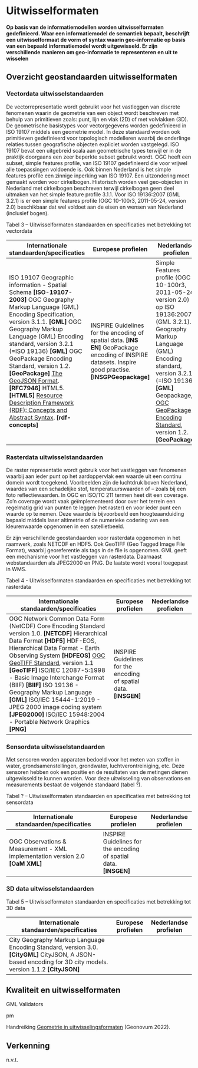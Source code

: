 # Uitwisselformaten

**Op basis van de informatiemodellen worden uitwisselformaten gedefinieerd. Waar
een informatiemodel de semantiek bepaalt, beschrijft een uitwisselformaat de
vorm of syntax waarin geo-informatie op basis van een bepaald informatiemodel
wordt uitgewisseld. Er zijn verschillende manieren om geo-informatie te
representeren en uit te wisselen**

## Overzicht geostandaarden uitwisselformaten

### Vectordata uitwisselstandaarden

De vectorrepresentatie wordt gebruikt voor het vastleggen van discrete fenomenen
waarin de geometrie van een object wordt beschreven met behulp van primitieven
zoals: punt, lijn en vlak (2D) of met volvlakken (3D). De geometrische
basistypes voor vectorgegevens worden gedefinieerd in ISO 19107 middels een
geometrie model. In deze standaard worden ook primitieven gedefinieerd voor
topologisch modelleren waarbij de onderlinge relaties tussen geografische
objecten expliciet worden vastgelegd. ISO 19107 bevat een uitgebreid scala aan
geometrische types terwijl er in de praktijk doorgaans een zeer beperkte subset
gebruikt wordt. OGC heeft een subset, simple features profile, van ISO 19107
gedefinieerd die voor vrijwel alle toepassingen voldoende is. Ook binnen
Nederland is het simple features profile een zinnige inperking van ISO 19107.
Een uitzondering moet gemaakt worden voor cirkelbogen. Historisch worden veel
geo-objecten in Nederland met cirkelbogen beschreven terwijl cirkelbogen geen
deel uitmaken van het simple feature profile 3.1.1. Voor ISO 19136:2007 (GML
3.2.1) is er een simple features profile (OGC 10-100r3, 2011-05-24, version 2.0)
beschikbaar dat wel voldoet aan de eisen en wensen van Nederland (inclusief
bogen).

Tabel 3 – Uitwisselformaten standaarden en specificaties met betrekking tot
vectordata

| **Internationale standaarden/specificaties**                                                                                                                                                                                                                                                                                                                                                                                                                                                                                                                 | **Europese profielen**                                                                                                                                    | **Nederlandse profielen**                                                                                                                                                                                                                                                                                                    |
|--------------------------------------------------------------------------------------------------------------------------------------------------------------------------------------------------------------------------------------------------------------------------------------------------------------------------------------------------------------------------------------------------------------------------------------------------------------------------------------------------------------------------------------------------------------|-----------------------------------------------------------------------------------------------------------------------------------------------------------|------------------------------------------------------------------------------------------------------------------------------------------------------------------------------------------------------------------------------------------------------------------------------------------------------------------------------|
| ISO 19107 Geographic information - Spatial Schema **[ISO-19107-2003]**  OGC Geography Markup Language (GML) Encoding Specification, version 3.1.1. **[GML]**  OGC Geography Markup Language (GML) Encoding standard, version 3.2.1 (=ISO 19136) **[GML]**  OGC GeoPackage Encoding Standard, version 1.2. **[GeoPackage]**  [The GeoJSON Format](https://www.rfc-editor.org/rfc/rfc7946). **[RFC7946]**  HTML5. **[HTML5]**  [Resource Description Framework (RDF): Concepts and Abstract Syntax](https://www.w3.org/TR/rdf-concepts/). **[rdf-concepts]**   | INSPIRE Guidelines for the encoding of spatial data. **[INS EN]**  GeoPackage encoding of INSPIRE datasets. Inspire good practise. **[INSGPGeopackage]**  | Simple Features profile (OGC 10-100r3, 2011-05-24, version 2.0) op ISO 19136:2007 (GML 3.2.1).   Geography Markup Language (GML) Encoding standard, version 3.2.1 (=ISO 19136) **[GML]**  Geopackage, [OGC GeoPackage Encoding Standard](http://www.opengeospatial.org/standards/geopackage), version 1.2. **[GeoPackage]**  |

### 

### Rasterdata uitwisselstandaarden

De raster representatie wordt gebruik voor het vastleggen van fenomenen waarbij
aan ieder punt op het aardoppervlak een waarde uit een continu domein wordt
toegekend. Voorbeelden zijn de luchtdruk boven Nederland, waardes van een
schadelijke stof, temperatuurswaarden of – zoals bij een foto reflectiewaarden.
In OGC en ISO/TC 211 termen heet dit een coverage. Zo’n coverage wordt vaak
geïmplementeerd door over het terrein een regelmatig grid van punten te leggen
(het raster) en voor ieder punt een waarde op te nemen. Deze waarde is
bijvoorbeeld een hoogteaanduiding bepaald middels laser altimetrie of de
numerieke codering van een kleurenwaarde opgenomen in een satellietbeeld.

Er zijn verschillende geostandaarden voor rasterdata opgenomen in het raamwerk,
zoals NETCDF en HDF5. Ook GeoTIFF (Geo Tagged Image File Format), waarbij
georeferentie als tags in de file is opgenomen. GML geeft een mechanisme voor
het vastleggen van rasterdata. Daarnaast webstandaarden als JPEG2000 en PNG. De
laatste wordt vooral toegepast in WMS.

Tabel 4 - Uitwisselformaten standaarden en specificaties met betrekking tot
rasterdata

| **Internationale standaarden/specificaties**                                                                                                                                                                                                                                                                                                                                                                                                                                                                                                                               | **Europese profielen**                                            | **Nederlandse profielen** |
|----------------------------------------------------------------------------------------------------------------------------------------------------------------------------------------------------------------------------------------------------------------------------------------------------------------------------------------------------------------------------------------------------------------------------------------------------------------------------------------------------------------------------------------------------------------------------|-------------------------------------------------------------------|---------------------------|
| OGC Network Common Data Form (NetCDF) Core Encoding Standard version 1.0. **[NETCDF]**  Hierarchical Data Format **[HDF5]**  HDF-EOS, Hierarchical Data Format - Earth Observing System **[HDFEOS]** [OGC GeoTIFF Standard](http://docs.opengeospatial.org/is/19-008r4/19-008r4.html), version 1.1 **[GeoTIFF]**  ISO/IEC 12087-5:1998 - Basic Image Interchange Format (BIIF) **[BIIF]**  ISO 19136 - Geography Markup Language **[GML]**  ISO/IEC 15444-1:2019 - JPEG 2000 image coding system **[JPEG2000]**  ISO/IEC 15948:2004 - Portable Network Graphics **[PNG]**  | INSPIRE Guidelines for the encoding of spatial data. **[INSGEN]** |                           |

### 

### Sensordata uitwisselstandaarden

Met sensoren worden apparaten bedoeld voor het meten van stoffen in water,
grondsamenstellingen, grondwater, luchtverontreiniging, etc. Deze sensoren
hebben ook een positie en de resultaten van de metingen dienen uitgewisseld te
kunnen worden. Voor deze uitwisseling van observations en measurements bestaat
de volgende standaard (tabel ?).

Tabel ? – Uitwisselformaten standaarden en specificaties met betrekking tot
sensordata

| **Internationale standaarden/specificaties**                                  | **Europese profielen**                                            | **Nederlandse profielen** |
|-------------------------------------------------------------------------------|-------------------------------------------------------------------|---------------------------|
| OGC Observations & Measurement - XML implementation version 2.0 **[OaM XML]** | INSPIRE Guidelines for the encoding of spatial data. **[INSGEN]** |                           |

### 3D data uitwisselstandaarden

Tabel 5 – Uitwisselformaten standaarden en specificaties met betrekking tot 3D
data

| **Internationale standaarden/specificaties**                                                                                                                      | **Europese profielen** | **Nederlandse profielen** |
|-------------------------------------------------------------------------------------------------------------------------------------------------------------------|------------------------|---------------------------|
| City Geography Markup Language Encoding Standard, version 3.0. **[CityGML]**  CityJSON, A JSON-based encoding for 3D city models.  version 1.1.2 **[CityJSON]**   |                        |                           |

## Kwaliteit en uitwisselformaten

GML Validators

pm

Handreiking [Geometrie in
uitwisselingsformaten](https://geonovum.github.io/geox/) (Geonovum 2022).

## 

## Verkenning

n.v.t.
